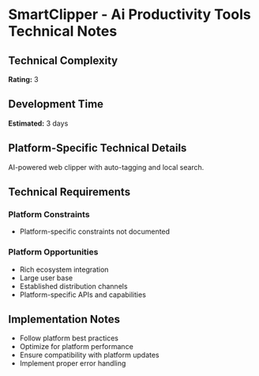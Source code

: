 # SmartClipper - Ai Productivity Tools Technical Notes

## Technical Complexity
**Rating:** 3

## Development Time
**Estimated:** 3 days

## Platform-Specific Technical Details
AI-powered web clipper with auto-tagging and local search.

## Technical Requirements

### Platform Constraints
- Platform-specific constraints not documented

### Platform Opportunities
- Rich ecosystem integration
- Large user base
- Established distribution channels
- Platform-specific APIs and capabilities

## Implementation Notes
- Follow platform best practices
- Optimize for platform performance
- Ensure compatibility with platform updates
- Implement proper error handling
